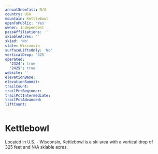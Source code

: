```yaml
---
annualSnowfall: N/A
country: USA
mountain: Kettlebowl
openToPublic: 'Yes'
owner: Independent
passAffiliations: ''
skiableAcres: ''
skied: 'No'
state: Wisconsin
surfaceLiftsOnly: 'No'
verticalDrop: '325'
operated:
  '2324': true
  '2425': true
website: ''
elevationBase:
elevationSummit:
trailCount:
trailPctBeginner:
trailPctIntermediate:
trailPctAdvanced:
liftCount:
---
```



# Kettlebowl

Located in U.S. - Wisconsin, Kettlebowl is a ski area with a vertical drop of 325 feet and N/A skiable acres.
